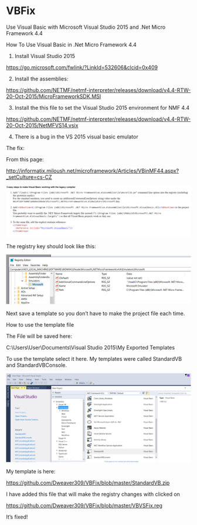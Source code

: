 # VBFix
Use Visual Basic with Microsoft Visual Studio 2015 and .Net Micro Framework 4.4

How To Use Visual Basic in .Net Micro Framework 4.4

1.	Install Visual Studio 2015  

https://go.microsoft.com/fwlink/?LinkId=532606&clcid=0x409

2.	Install the assemblies:

https://github.com/NETMF/netmf-interpreter/releases/download/v4.4-RTW-20-Oct-2015/MicroFrameworkSDK.MSI

3.	Install the this file to set the Visual Studio 2015 environment for NMF 4.4

https://github.com/NETMF/netmf-interpreter/releases/download/v4.4-RTW-20-Oct-2015/NetMFVS14.vsix

4.	There is a bug in the VS 2015 visual basic emulator

The fix:

From this page:

http://informatix.miloush.net/microframework/Articles/VBinMF44.aspx?_setCulture=cs-CZ

![Screenshot](https://github.com/Dweaver309/VBFix/blob/master/Fix.png)



 












The registry key should look like this:


![Screenshot](https://github.com/Dweaver309/VBFix/blob/master/Reg.png)













Next save a template so  you don’t have to make the project file each time.


How to use the template file
 

The File will be saved here:

C:\Users\User\Documents\Visual Studio 2015\My Exported Templates

To use the template select it here. My templates were called StandardVB and StandardVBConsole.


![Screenshot](https://github.com/Dweaver309/VBFix/blob/master/Template.png)

 




















My template is here:

https://github.com/Dweaver309/VBFix/blob/master/StandardVB.zip

I have added this file that will make the registry changes with clicked on

https://github.com/Dweaver309/VBFix/blob/master/VBVSFix.reg




It’s fixed!
